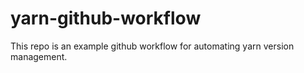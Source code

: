 # yarn-github-workflow
This repo is an example github workflow for automating yarn version management.
